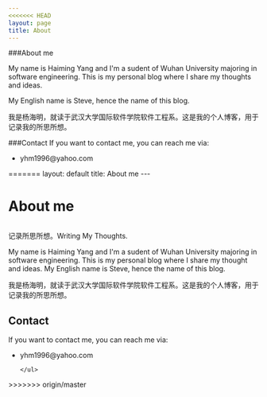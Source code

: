 ```yaml
---
<<<<<<< HEAD
layout: page
title: About
---
```



###About me
<p>My name is Haiming Yang and I'm a sudent of Wuhan University majoring in software engineering. This is my personal blog where I share my thoughts and ideas.</p>
<p>My English name is Steve, hence the name of this blog.</p>
<p>我是杨海明，就读于武汉大学国际软件学院软件工程系。这是我的个人博客，用于记录我的所思所想。</p>
###Contact
If you want to contact me, you can reach me via:
 <ul>
		<li>yhm1996@yahoo.com</li>
  		
 </ul>
=======
layout: default
title: About me
---

<div class="post">
	<h1 class="pageTitle">About me</h1>
	<img src="{{ '/assets/img/touring.jpg' | prepend: site.baseurl }}" alt=""> 
	<p class="intro">记录所思所想。Writing My Thoughts.</p>
	<p>My name is Haiming Yang and I'm a sudent of Wuhan University majoring in software engineering. This is my personal blog where I share my thought and ideas.
  My English name is Steve, hence the name of this blog.</p>
	<p>我是杨海明，就读于武汉大学国际软件学院软件工程系。这是我的个人博客，用于记录我的所思所想。</p>
  <h2>Contact</h2>
	<p>If you want to contact me, you can reach me via:</p>
  <ul>
		<li>yhm1996@yahoo.com</li>
  		
  	</ul>
</div>
>>>>>>> origin/master

